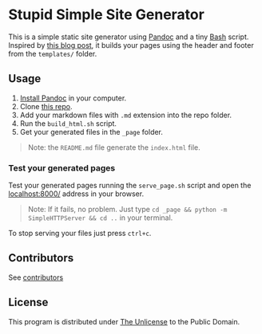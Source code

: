 # Stupid Simple Site Generator

This is a simple static site generator using [Pandoc](https://pandoc.org) and a
tiny [Bash](https://www.gnu.org/software/bash/) script. Inspired by
[this blog post](http://savethevowels.org/posts/pandoc_website.html), it builds
your pages using the header and footer from the `templates/` folder.


## Usage

1. [Install Pandoc](https://pandoc.org/installing.html) in your computer.
2. Clone [this repo](https://github.com/atmantree/stupid-simple-site-generator).
3. Add your markdown files with `.md` extension into the repo folder.
4. Run the `build_html.sh` script.
5. Get your generated files in the `_page` folder.

> Note: the `README.md` file generate the `index.html` file.


### Test your generated pages

Test your generated pages running the `serve_page.sh` script and open the
[localhost:8000/](http://localhost:8000/) address in your browser.

> Note: If it fails, no problem. Just type `cd _page && python -m 
> SimpleHTTPServer && cd ..` in your terminal.

To stop serving your files just press `ctrl+c`.

## Contributors

See [contributors](https://github.com/atmantree/stupid-simple-site-generator/graphs/contributors)

## License

This program is distributed under
[The Unlicense](https://choosealicense.com/licenses/unlicense/) to the 
Public Domain.
